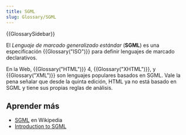 ```yaml
---
title: SGML
slug: Glossary/SGML
---
```


{{GlossarySidebar}}

El _Lenguaje de marcado generalizado estándar_ (**SGML**) es una especificación {{Glossary("ISO")}} para definir lenguajes de marcado declarativos.

En la Web, {{Glossary("HTML")}} 4, {{Glossary("XHTML")}}, y {{Glossary("XML")}} son lenguajes populares basados en SGML. Vale la pena señalar que desde la quinta edición, HTML ya no está basado en SGML y tiene sus propias reglas de análisis.

## Aprender más

- [SGML](https://es.wikipedia.org/wiki/SGML) en Wikipedia
- [Introduction to SGML](http://www.isgmlug.org/)
